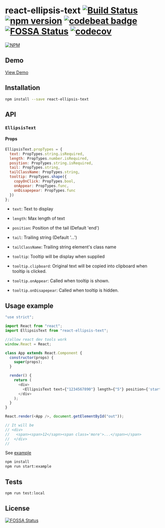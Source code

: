 # react-ellipsis-text [![Build Status](https://travis-ci.org/mobilusoss/react-ellipsis-text.svg?branch=master)](https://travis-ci.org/mobilusoss/react-ellipsis-text) [![npm version](https://badge.fury.io/js/react-ellipsis-text.svg)](http://badge.fury.io/js/react-ellipsis-text) [![codebeat badge](https://codebeat.co/badges/8fcdee06-9bfd-437e-aa17-cbe335a28ac9)](https://codebeat.co/projects/github-com-mobilusoss-react-ellipsis-text-master) [![FOSSA Status](https://app.fossa.io/api/projects/git%2Bgithub.com%2Fmobilusoss%2Freact-ellipsis-text.svg?type=shield)](https://app.fossa.io/projects/git%2Bgithub.com%2Fmobilusoss%2Freact-ellipsis-text?ref=badge_shield) [![codecov](https://codecov.io/gh/mobilusoss/react-ellipsis-text/branch/master/graph/badge.svg)](https://codecov.io/gh/mobilusoss/react-ellipsis-text)


[![NPM](https://nodei.co/npm/react-ellipsis-text.png)](https://nodei.co/npm/react-ellipsis-text/)

## Demo

[View Demo](http://mobilusoss.github.io/react-ellipsis-text/example/)

## Installation

```bash
npm install --save react-ellipsis-text
```

## API

### `EllipsisText`

#### Props

```javascript
EllipsisText.propTypes = {
  text: PropTypes.string.isRequired,
  length: PropTypes.number.isRequired,
  position: PropTypes.string.isRequired,
  tail: PropTypes.string,
  tailClassName: PropTypes.string,
  tooltip: PropTypes.shape({
    copyOnClick: PropTypes.bool,
    onAppear: PropTypes.func,
    onDisapepear: PropTypes.func
  })
};
```

- `text`: Text to display

- `length`: Max length of text

- `position`: Position of the tail (Default 'end') 

- `tail`: Trailing string (Default '...')

- `tailClassName`: Trailing string element's class name

- `tooltip`: Tooltip will be display when supplied

- `tooltip.clipboard`: Original text will be copied into clipboard when tooltip is clicked.

- `tooltip.onAppear`: Called when tooltip is shown.

- `tooltip.onDisapepear`: Called when tooltip is hidden.

## Usage example

```javascript
"use strict";

import React from "react";
import EllipsisText from "react-ellipsis-text";

//allow react dev tools work
window.React = React;

class App extends React.Component {
  constructor(props) {
    super(props);
  }

  render() {
    return (
      <div>
        <EllipsisText text={"1234567890"} length={"5"} position={'start'}/>
      </div>
    );
  }
}

React.render(<App />, document.getElementById("out"));

// It will be
// <div>
//   <span><span>12</sapn><span class='more'>...</span></span>
//  </div>
//
```

See [example](https://github.com/mobilusoss/react-ellipsis-text/tree/develop/example)

```bash
npm install
npm run start:example
```

## Tests

```bash
npm run test:local
```


## License
[![FOSSA Status](https://app.fossa.io/api/projects/git%2Bgithub.com%2Fmobilusoss%2Freact-ellipsis-text.svg?type=large)](https://app.fossa.io/projects/git%2Bgithub.com%2Fmobilusoss%2Freact-ellipsis-text?ref=badge_large)
